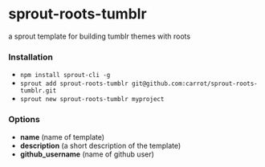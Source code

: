 # sprout-roots-tumblr

a sprout template for building tumblr themes with roots

### Installation

- `npm install sprout-cli -g`
- `sprout add sprout-roots-tumblr git@github.com:carrot/sprout-roots-tumblr.git`
- `sprout new sprout-roots-tumblr myproject `

### Options

- **name** (name of template)
- **description** (a short description of the template)
- **github_username** (name of github user)
